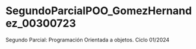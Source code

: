 # SegundoParcialPOO_GomezHernandez_00300723
Segundo Parcial: Programación Orientada a objetos. Ciclo 01/2024
